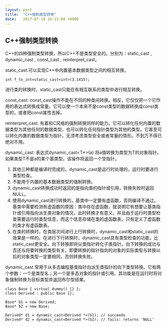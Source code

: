 ```yaml
---
layout: post
title:  "C++强制类型转换"
date:   2017-07-10 16:15:00 +0800
---
```

**C++强制类型转换**
---------

C++的四种强制类型转换，所以C++不是类型安全的。分别为：static_cast , dynamic_cast , const_cast , reinterpret_cast。

static_cast:可以实现C++中内置基本数据类型之间的相互转换。
```
int f_to_int=static_cast<int>(3.1415);
```
进行类的转换时，static_cast只能在有相互联系的类型中进行相互转换。

const_cast: const_cast操作不能在不同的种类间转换。相反，它仅仅把一个它作用的表达式转换成常量。它可以使一个本来不是const类型的数据转换成const类型的，或者把const属性去掉。

reinterpret_cast: 有着和C风格的强制转换同样的能力。它可以转化任何内置的数据类型为其他任何的数据类型，也可以转化任何指针类型为其他的类型。它甚至可以转化内置的数据类型为指针，无须考虑类型安全或者常量的情形。不到万不得已绝对不用。

dynamic_cast: 
表达式dynamic_cast<T*>(a) 将a值转换为类型为T的对象指针。如果类型T不是a的某个基类型，该操作将返回一个空指针。

 1. 其他三种都是编译时完成的，dynamic_cast是运行时处理的，运行时要进行类型检查。
 2. 不能用于内置的基本数据类型的强制转换。
 3. dynamic_cast转换成功时返回的是指向类的指针或引用，转换失败时返回NULL。
 4. 使用dynamic_cast进行转换的，基类中一定要有虚函数，否则编译不通过。基类中需要检测有虚函数的原因：类中存在虚函数，就说明它有想要让基类指针或引用指向派生类对象的情况，此时转换才有意义，并且由于运行时类型检查需要运行时类型信息，而这个信息存储在类的虚函数表，只有定义了虚函数的类才有虚函数表。
 5. 在类的转换时，在类层次间进行上行转换时，dynamic_cast和static_cast的效果是一样的。在进行下行转换时，dynamic_cast具有类型检查的功能，比static_cast更安全。向下转换即将父类指针转化子类指针。向下转换的成功与否还与将要转换的类型有关，即要转换的指针指向的对象的实际类型与转换以后的对象类型一定要相同，否则转换失败。


dynamic_cast 常用于从多态编程基类指针向派生类指针的向下类型转换。它有两个参数：一个是类型名；另一个是多态对象的指针或引用。其功能是在运行时将对象强制转换为目标类型并返回布尔型结果。
```
class Base { virtual dummy() {} };  
class Derived : public Base {};  
  
Base* b1 = new Derived;  
Base* b2 = new Base;  
  
Derived* d1 = dynamic_cast<Derived *>(b1); // succeeds  
Derived* d2 = dynamic_cast<Derived *>(b2); // fails: returns 'NULL'  
```
